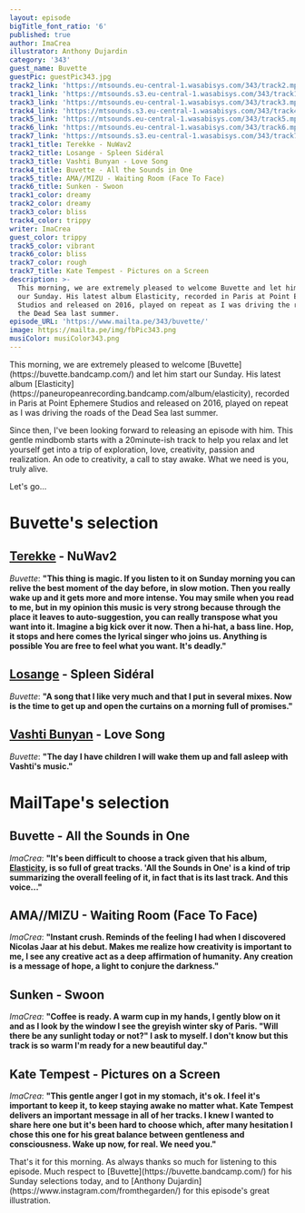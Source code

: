 ```yaml
---
layout: episode
bigTitle_font_ratio: '6'
published: true
author: ImaCrea
illustrator: Anthony Dujardin
category: '343'
guest_name: Buvette
guestPic: guestPic343.jpg
track2_link: 'https://mtsounds.eu-central-1.wasabisys.com/343/track2.mp3'
track1_link: 'https://mtsounds.s3.eu-central-1.wasabisys.com/343/track1.mp3'
track3_link: 'https://mtsounds.eu-central-1.wasabisys.com/343/track3.mp3'
track4_link: 'https://mtsounds.s3.eu-central-1.wasabisys.com/343/track4.mp3'
track5_link: 'https://mtsounds.eu-central-1.wasabisys.com/343/track5.mp3'
track6_link: 'https://mtsounds.eu-central-1.wasabisys.com/343/track6.mp3'
track7_link: 'https://mtsounds.s3.eu-central-1.wasabisys.com/343/track7.mp3'
track1_title: Terekke - NuWav2
track2_title: Losange - Spleen Sidéral
track3_title: Vashti Bunyan - Love Song
track4_title: Buvette - All the Sounds in One
track5_title: AMA//MIZU - Waiting Room (Face To Face)
track6_title: Sunken - Swoon
track1_color: dreamy
track2_color: dreamy
track3_color: bliss
track4_color: trippy
writer: ImaCrea
guest_color: trippy
track5_color: vibrant
track6_color: bliss
track7_color: rough
track7_title: Kate Tempest - Pictures on a Screen
description: >-
  This morning, we are extremely pleased to welcome Buvette and let him start
  our Sunday. His latest album Elasticity, recorded in Paris at Point Ephemere
  Studios and released on 2016, played on repeat as I was driving the roads of
  the Dead Sea last summer.
episode_URL: 'https://www.mailta.pe/343/buvette/'
image: https://mailta.pe/img/fbPic343.png
musiColor: musiColor343.png
---
```

<p id="introduction">This morning, we are extremely pleased to welcome [Buvette](https://buvette.bandcamp.com/) and let him start our Sunday. His latest album [Elasticity](https://paneuropeanrecording.bandcamp.com/album/elasticity), recorded in Paris at Point Ephemere Studios and released on 2016, played on repeat as I was driving the roads of the Dead Sea last summer.</p>

Since then, I've been looking forward to releasing an episode with him. This gentle mindbomb starts with a 20minute-ish track to help you relax and let yourself get into a trip of exploration, love, creativity, passion and realization. An ode to creativity, a call to stay awake. What we need is you, truly alive. 

Let's go...

# Buvette's selection

## [Terekke](https://terekke.bandcamp.com/) - NuWav2
_Buvette_: **"**This thing is magic. If you listen to it on Sunday morning you can relive the best moment of the day before, in slow motion. Then you really wake up and it gets more and more intense. You may smile when you read to me, but in my opinion this music is very strong because through the place it leaves to auto-suggestion, you can really transpose what you want into it. Imagine a big kick over it now. Then a hi-hat, a bass line. Hop, it stops and here comes the lyrical singer who joins us. Anything is possible You are free to feel what you want. It's deadly.**"**

## [Losange](https://johnkoolrecords.bandcamp.com/album/quartz) - Spleen Sidéral
_Buvette_: **"**A song that I like very much and that I put in several mixes. Now is the time to get up and open the curtains on a morning full of promises.**"**

## [Vashti Bunyan](https://en.wikipedia.org/wiki/Vashti_Bunyan) - Love Song
_Buvette_: **"**The day I have children I will wake them up and fall asleep with Vashti's music.**"**


# MailTape's selection

## Buvette - All the Sounds in One
_ImaCrea_: **"**It's been difficult to choose a track given that his album, [Elasticity](https://paneuropeanrecording.bandcamp.com/album/elasticity), is so full of great tracks. 'All the Sounds in One' is a kind of trip summarizing the overall feeling of it, in fact that is its last track. And this voice...**"**

## AMA//MIZU - Waiting Room (Face To Face)
_ImaCrea_: **"**Instant crush. Reminds of the feeling I had when I discovered Nicolas Jaar at his debut. Makes me realize how creativity is important to me, I see any creative act as a deep affirmation of humanity. Any creation is a message of hope, a light to conjure the darkness.**"**

## Sunken - Swoon
_ImaCrea_: **"**Coffee is ready. A warm cup in my hands, I gently blow on it and as I look by the window I see the greyish winter sky of Paris. "Will there be any sunlight today or not?" I ask to myself. I don't know but this track is so warm I'm ready for a new beautiful day.**"**

## Kate Tempest - Pictures on a Screen
_ImaCrea_: **"**This gentle anger I got in my stomach, it's ok. I feel it's important to keep it, to keep staying awake no matter what. Kate Tempest delivers an important message in all of her tracks. I knew I wanted to share here one but it's been hard to choose which, after many hesitation I chose this one for his great balance between gentleness and consciousness. Wake up now, for real. We need you.**"**


<p id="outroduction">That's it for this morning. As always thanks so much for listening to this episode. Much respect to [Buvette](https://buvette.bandcamp.com/) for his Sunday selections today, and to [Anthony Dujardin](https://www.instagram.com/fromthegarden/) for this episode's great illustration.</p>
